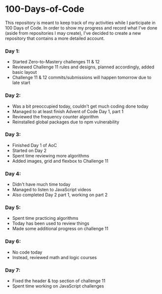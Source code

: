 # 100-Days-of-Code
This repository is meant to keep track of my activities while I participate in 100 Days of Code. 
In order to show my progress and record what I've done (aside from repositories I may create), I've decided to create a new repository that contains a more detailed account. 

### Day 1: 
* Started Zero-to-Mastery challenges 11 & 12
* Reviewed Challenge 11 rules and designs, planned accordingly, added basic layout
* Challenge 11 & 12 commits/submissions will happen tomorrow due to late start

### Day 2:
* Was a bit preoccupied today, couldn't get much coding done today
* Managed to at least finish Advent of Code Day 1, part 1 
* Reviewed the frequency counter algorithm 
* Reinstalled global packages due to npm vulnerability 

### Day 3:
* Finished Day 1 of AoC
* Started on Day 2
* Spent time reviewing more algorithms
* Added images, grid and flexbox to Challenge 11

### Day 4:
* Didn't have much time today
* Managed to listen to JavaScript videos 
* Also completed Day 2 part 1, working on part 2

### Day 5:
* Spent time practicing algorithms
* Today has been used to review things 
* Made some additional progress on challenge 11

### Day 6:

* No code today
* Instead, reviewed math and logic courses

### Day 7:

* Fixed the header & top section of challenge 11
* Spent time working on JavaScript challenges
